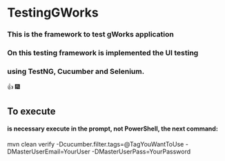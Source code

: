 # **TestingGWorks**

### This is the framework to test gWorks application
### On this testing framework is implemented the UI testing
### using TestNG, Cucumber and Selenium. 

:+1: :fireworks:

## To execute 
#### is necessary execute in the prompt, not PowerShell, the next command:

mvn clean verify -Dcucumber.filter.tags=@TagYouWantToUse -DMasterUserEmail=YourUser -DMasterUserPass=YourPassword